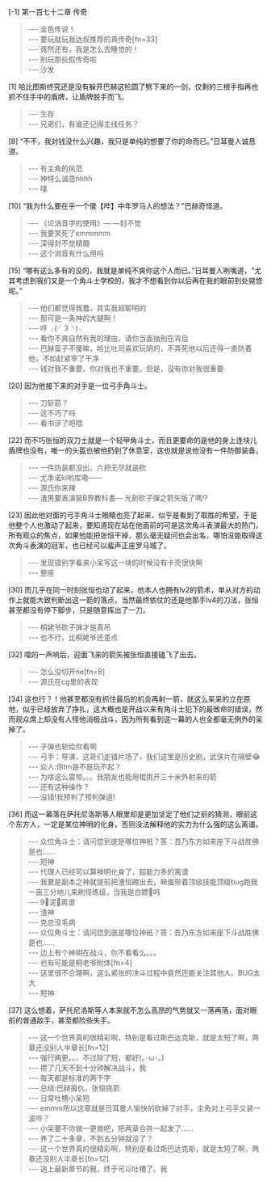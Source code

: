 
[-1] 第一百七十二章 传奇
>--- 金色传说！<br>
>--- 要玩就玩我达叔推荐的真传奇[fn=33]<br>
>--- 竟然还有，我是怎么去睡觉的！<br>
>--- 别玩那些假传奇啦<br>
>--- 沙发<br>

[1] 哈比图斯终究还是没有躲开巴赫这抡圆了劈下来的一剑，仅剩的三根手指再也抓不住手中的盾牌，让盾牌脱手而飞。
>--- 生存<br>
>--- 兄弟们，有谁还记得主线任务？<br>

[8] “不不，我对钱没什么兴趣，我只是单纯的想要了你的命而已。”日耳曼人诚恳道。
>--- 有主角的风范<br>
>--- 神特么诚恳hhhh<br>
>--- 噗<br>

[10] “我为什么要在乎一个傻【哔】中年罗马人的想法？”巴赫奇怪道。
>--- 《论消音字的使用》— —封不觉<br>
>--- 我要笑死了emmmmm<br>
>--- 深得封不觉精髓<br>
>--- 这个消音有什么用吗<br>

[15] “哪有这么多有的没的，我就是单纯不爽你这个人而已。”日耳曼人咧嘴道，“尤其考虑到我们又是一个角斗士学校的，我才不想看到你以后再在我的眼前到处晃悠呢。”
>--- 他们都觉得我蠢，其实我超聪明的<br>
>--- 那可是一条神的大腿啊！<br>
>--- 哼╭(╯3╰)╮<br>
>--- 看你不爽自然有我的理由，请你当面抽别在背后<br>
>--- 巴赫蛮子不傻嘛，哈比吐司喜欢玩阴的，不弄死他以后还得一直防着他，不如赶紧宰了干净<br>
>--- 钱对我不重要，你对我也不重要。但是，没有你对我很重要<br>

[20] 因为他接下来的对手是一位弓手角斗士。
>--- 刀斩箭？<br>
>--- 这不巧了吗<br>
>--- 看书评了吧喂<br>

[22] 而不巧张恒的双刀士就是一个轻甲角斗士，而且更要命的是他的身上连块儿盾牌也没有，唯一的头盔也被他扔到了休息室，这也就是说他没有一件防御装备。
>--- 一件防装都没出，六把无尽就是砍<br>
>--- 尤季诺ki哟库嘞——<br>
>--- 源氏你来辣<br>
>--- 渣男要表演裝B界教科書— 光劍砍子彈之箭矢版了嗎!?<br>

[23] 因此他对面的弓手角斗士眼睛也亮了起来，似乎是看到了取胜的希望，于是他整个人也激动了起来，要知道现在站在他面前的可是这次角斗表演最大的热门，所有观众的焦点，如果他能把张恒干掉，那么毫无疑问也会出名，哪怕没能取得这次角斗表演的冠军，也已经可以蜚声正座罗马城了。
>--- 发现错别字看来小呆写这一块的时候没有卡壳很快啊<br>
>--- 整座<br>

[30] 而几乎在同一时刻张恒也动了起来，他本人也拥有lv2的箭术，单从对方的动作上就能大致判断出这一箭的落点，当然最终依仗的还是他那手lv4的刀法，张恒甚至都没有停下脚步，只是随意挥出了一刀。
>--- 桐姥爷砍子弹才是真吊<br>
>--- 也不行，比桐姥爷还差点<br>

[32] 噹的一声响后，迎面飞来的箭矢被张恒直接磕飞了出去。
>--- 怎么没切开ne[fn=8]<br>
>--- 源氏在cg里的表现<br>

[34] 这也行？！他甚至都没有抓住最后的机会再射一箭，就这么呆呆的立在原地，似乎已经放弃了挣扎，这大概也是开战以来有角斗士犯下的最致命的错误，然而观众席上却没有人怪他消极战斗，因为所有看到这一幕的人也全都毫无例外的呆掉了。
>--- 子弹也斩给你看啊<br>
>--- 弓手：导演，这哥们走错片场了，我们这里是历史剧，武侠片在隔壁😂<br>
>--- 众人:你tm是不是玩不起？<br>
>--- 为啥这么震惊。。。我朋友也能用棍挑开三十米外射来的箭<br>
>--- 还有这种操作？<br>
>--- 没错!我预判了预判弹道!<br>

[36] 而这一幕落在萨托尼洛斯等人眼里却是更加坚定了他们之前的猜测，眼前这个东方人，一定是某位神明的化身，否则没法解释他的实力为什么强的这么离谱。
>--- 众位角斗士：请问您到底是哪位神衹？答：吾乃东方如来座下斗战胜佛是也……<br>
>--- 短神<br>
>--- 代理人已经可以算神明化身了，超能力多的离谱<br>
>--- 我要是副本之神就提前把渣恒踢出去，嘛蛋带着顶级技能顶级bug跑我一亩三分地儿来刷怪练级，当我是白嫖🐔吗<br>
>--- 9⃣️泥🐎离谱<br>
>--- 渣神<br>
>--- 克总没毛病<br>
>--- 众位角斗士：请问您到底是哪位神衹？答：吾乃东方如来座下斗战胜佛是也……<br>
>--- 边上有个神明在战斗，你不看看么。。。<br>
>--- 也有可能是桐老爷附体[fn=4]<br>
>--- 这里很不合理啊，这么紧张的决斗过程中竟然还能关注其他人。BUG太大<br>
>--- 短神<br>

[37] 这么想着，萨托尼洛斯等人本来就不怎么高昂的气势就又一落再落，面对眼前的普通敌手，甚至都险些失手。
>--- 这一个世界真的很精彩啊，特别是看过斯巴达克斯，就是太短了啊，两章还没别人半章长[fn=12]<br>
>--- 强行两更。。。不过除了短，都好(｡･ω･｡)<br>
>--- 攒了几天不到十分钟解决战斗，我<br>
>--- 每天都是标准的两千字<br>
>--- 总结:巴赫报仇，张恒挑箭<br>
>--- 日常吐槽小呆短<br>
>--- emmm所以这章就是日耳曼人愉快的砍掉了对手，主角对上弓手又装一波哔？<br>
>--- 小呆要不你做一更兽吧，把两章合并一起发了……<br>
>--- 养了二十多章，不到五分钟就没了？<br>
>--- 这一个世界真的很精彩啊，特别是看过斯巴达克斯，就是太短了啊，两章还没别人半章长[fn=12]<br>
>--- 追上最新章节的我，终于可以吐槽了。我<br>
